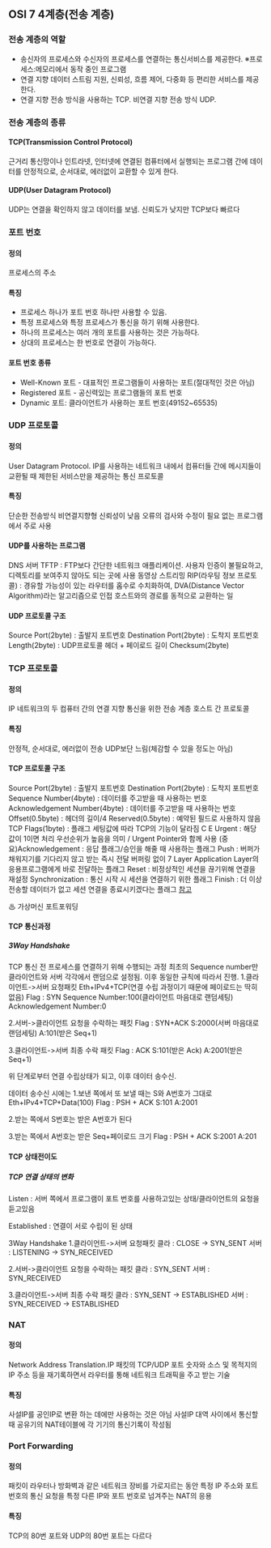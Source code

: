 ## OSI 7 4계층(전송 계층)
### 전송 계층의 역할
- 송신자의 프로세스와 수신자의 프로세스를 연결하는 통신서비스를 제공한다.
※프로세스:메모리에서 동작 중인 프로그램
- 연결 지향 데이터 스트림 지원, 신뢰성, 흐름 제어, 다중화 등 편리한 서비스를 제공한다.
- 연결 지향 전송 방식을 사용하는 TCP. 비연결 지향 전송 방식 UDP.


### 전송 계층의 종류
#### TCP(Transmission Control Protocol)  
근거리 통신망이나 인트라넷, 인터넷에 연결된 컴퓨터에서 실행되는 프로그램 간에 데이터를 안정적으로, 순서대로, 에러없이 교환할 수 있게 한다.

#### UDP(User Datagram Protocol) 
UDP는 연결을 확인하지 않고 데이터를 보냄. 신뢰도가 낮지만 TCP보다 빠르다



### 포트 번호

#### 정의
프로세스의 주소

#### 특징
- 프로세스 하나가 포트 번호 하나만 사용할 수 있음.
- 특정 프로세스와 특정 프로세스가 통신을 하기 위해 사용한다.
- 하나의 프로세스는 여러 개의 포트를 사용하는 것은 가능하다.
- 상대의 프로세스는 한 번호로 연결이 가능하다.

#### 포트 번호 종류

- Well-Known 포트 - 대표적인 프로그램들이 사용하는 포트(절대적인 것은 아님)
- Registered 포트 - 공신력있는 프로그램들의 포트 번호
- Dynamic 포트: 클라이언트가 사용하는 포트 번호(49152~65535)



### **UDP 프로토콜**
#### 정의
User Datagram Protocol. IP를 사용하는 네트워크 내에서 컴퓨터들 간에 메시지들이 교환될 때 제한된 서비스만을 제공하는 통신 프로토콜

#### 특징
단순한 전송방식
비연결지향형
신뢰성이 낮음
오류의 검사와 수정이 필요 없는 프로그램에서 주로 사용

#### UDP를 사용하는 프로그램
 DNS 서버 
TFTP : FTP보다 간단한 네트워크 애플리케이션. 사용자 인증이 불필요하고, 디렉토리를 보여주지 않아도 되는 곳에 사용
동영상 스트리밍
RIP(라우팅 정보 프로토콜) : 경유할 가능성이 있는 라우터를 홉수로 수치화하여, DVA(Distance Vector Algorithm)라는 알고리즘으로 인접 호스트와의 경로를 동적으로 교환하는 일

#### **UDP 프로토콜 구조**
Source Port(2byte) : 출발지 포트번호
Destination Port(2byte) : 도착지 포트번호
Length(2byte) : UDP프로토콜 헤더 + 페이로드 길이
Checksum(2byte) 


### **TCP 프로토콜**
#### 정의
IP 네트워크의 두 컴퓨터 간의 연결 지향 통신을 위한 전송 계층 호스트 간 프로토콜

#### 특징
안정적, 순서대로, 에러없이 전송
UDP보단 느림(체감할 수 있을 정도는 아님)

#### **TCP 프로토콜 구조**
Source Port(2byte) : 출발지 포트번호
Destination Port(2byte) : 도착지 포트번호
Sequence Number(4byte) : 데이터를 주고받을 때 사용하는 번호
Acknowledgement Number(4byte) : 데이터를 주고받을 때 사용하는 번호
Offset(0.5byte) : 헤더의 길이/4
Reserved(0.5byte) : 예약된 필드로 사용하지 않음
TCP Flags(1byte) : 플래그 세팅값에 따라 TCP의 기능이 달라짐
C 
E 
Urgent : 해당 값이 1이면 처리 우선순위가 높음을 의미 / Urgent Pointer와 함께 사용
(중요)Acknowledgement : 응답 플래그/승인을 해줄 때 사용하는 플래그 
Push :   버퍼가 채워지기를 기다리지 않고 받는 즉시 전달
	버퍼링 없이 7 Layer Application Layer의 응용프로그램에게 바로 전달하는 플래그 
Reset : 비정상적인 세션을 끊기위해 연결을 재설정
Synchronization : 통신 시작 시 세션을 연결하기 위한 플래그 
Finish : 더 이상 전송할 데이터가 없고 세션 연결을 종료시키겠다는 플래그
[참고](https://hongpossible.tistory.com/entry/TCP-Flag%EB%9E%80)

♨ 가상머신 포트포워딩 



#### TCP 통신과정
##### 3Way Handshake
TCP 통신 전 프로세스를 연결하기 위해 수행되는 과정
최초의 Sequence number만 클라이언트와 서버 각각에서 랜덤으로 설정됨.
이후 동일한 규칙에 따라서 진행.
1.클라이언트->서버 요청패킷
Eth+IPv4+TCP(연결 수립 과정이기 때문에 페이로드는 딱히 없음)
Flag : SYN
Sequence Number:100(클라이언트 마음대로 랜덤세팅) Acknowledgement Number:0

2.서버->클라이언트 요청을 수락하는 패킷
Flag : SYN+ACK
S:2000(서버 마음대로 랜덤세팅) A:101(받은 Seq+1)

3.클라이언트->서버 최종 수락 패킷
Flag : ACK
S:101(받은 Ack) A:2001(받은 Seq+1)

위 단계로부터 연결 수립상태가 되고, 이후 데이터 송수신.

데이터 송수신 시에는
1.보낸 쪽에서 또 보낼 때는 S와 A번호가 그대로
Eth+IPv4+TCP+Data(100)
Flag : PSH + ACK
S:101 A:2001

2.받는 쪽에서 S번호는 받은 A번호가 된다

3.받는 쪽에서 A번호는 받은 Seq+페이로드 크기
Flag : PSH + ACK
S:2001 A:201


#### TCP 상태전이도

##### TCP 연결 상태의 변화
Listen : 서버 쪽에서 프로그램이 포트 번호를 사용하고있는 상태/클라이언트의 요청을 듣고있음

Established : 연결이 서로 수립이 된 상태

3Way Handshake
1.클라이언트->서버 요청패킷
클라 : CLOSE -> SYN_SENT
서버 : LISTENING -> SYN_RECEIVED

2.서버->클라이언트 요청을 수락하는 패킷
클라 : SYN_SENT
서버 : SYN_RECEIVED

3.클라이언트->서버 최종 수락 패킷
클라 : SYN_SENT -> ESTABLISHED
서버 : SYN_RECEIVED -> ESTABLISHED



### **NAT**
#### 정의
Network Address Translation.IP 패킷의 TCP/UDP 포트 숫자와 소스 및 목적지의 IP 주소 등을 재기록하면서 라우터를 통해 네트워크 트래픽을 주고 받는 기술

#### 특징
사설IP를 공인IP로 변환 하는 데에만 사용하는 것은 아님
사설IP 대역 사이에서 통신할 때 공유기의 NAT테이블에 각 기기의 통신기록이 작성됨

### Port Forwarding  
#### 정의
패킷이 라우터나 방화벽과 같은 네트워크 장비를 가로지르는 동안 특정 IP 주소와 포트 번호의 통신 요청을 특정 다른 IP와 포트 번호로 넘겨주는 NAT의 응용

#### 특징
TCP의 80번 포트와 UDP의 80번 포트는 다르다
